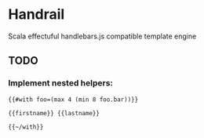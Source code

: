 # Handrail

Scala effectuful handlebars.js compatible template engine

## TODO


### Implement nested helpers:

````
{{#with foo=(max 4 (min 8 foo.bar))}}

{{firstname}} {{lastname}}

{{~/with}}
````
